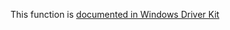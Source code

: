 This function is [documented in Windows Driver Kit](https://learn.microsoft.com/en-us/windows-hardware/drivers/ddi/ntddk/nf-ntddk-rtlupperstring)
